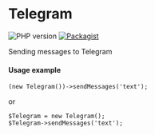 # Telegram


![PHP version](https://img.shields.io/badge/PHP->=v7.1-green.svg?php=7.1) 
[![Packagist](https://img.shields.io/packagist/l/doctrine/orm.svg)]()

Sending messages to Telegram



#### Usage example
````
(new Telegram())->sendMessages('text');
````
or
````
$Telegram = new Telegram();
$Telegram->sendMessages('text');
````
